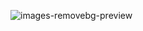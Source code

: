 ![images-removebg-preview](https://github.com/user-attachments/assets/dabaa307-7685-4b27-90f8-425f3efae4ab)
